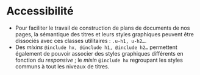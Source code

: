 # Accessibilité

- Pour faciliter le travail de construction de plans de documents de nos pages, la sémantique des titres et leurs styles graphiques peuvent être dissociés avec ces classes utilitaires : `.u-h1, u-h2…`.
- Des <i>mixins</i> `@include hx, @include h1, @include h2…` permettent également de pouvoir associer des styles graphiques différents en fonction du <i>responsive</i> ; le <i>mixin</i> `@include hx` regroupant les styles communs à tout les niveaux de titres.